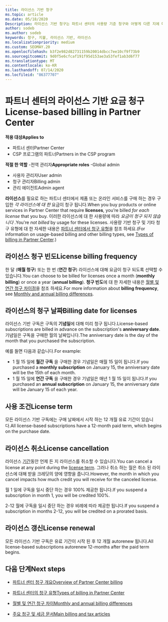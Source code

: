 ```yaml
---
title: 라이선스 기반 청구
ms.topic: article
ms.date: 05/18/2020
Description: 라이선스 기반 청구는 파트너 센터의 사용량 기준 청구와 어떻게 다른 지에 대해 알아봅니다 (라이선스 사용이 아닌 라이선스 별로 청구 되는 방법 포함).
author: sodeb
ms.author: sodeb
keywords: 청구, 지불, 라이선스 기반, 라이선스
ms.localizationpriority: medium
ms.custom: SEOMAY.20
ms.openlocfilehash: b3f2e982d82731159b20014dbcc7ee10cf9f73b9
ms.sourcegitcommit: 9d0f5e6cfcaf191f95d153ae3a53fef1ab3d6f77
ms.translationtype: MT
ms.contentlocale: ko-KR
ms.lasthandoff: 07/14/2020
ms.locfileid: "86377707"
---
```

# <a name="license-based-billing-in-partner-center"></a><span data-ttu-id="7dfe1-104">파트너 센터의 라이선스 기반 요금 청구</span><span class="sxs-lookup"><span data-stu-id="7dfe1-104">License-based billing in Partner Center</span></span>

<span data-ttu-id="7dfe1-105">**적용 대상**</span><span class="sxs-lookup"><span data-stu-id="7dfe1-105">**Applies to**</span></span>

- <span data-ttu-id="7dfe1-106">파트너 센터</span><span class="sxs-lookup"><span data-stu-id="7dfe1-106">Partner Center</span></span>
- <span data-ttu-id="7dfe1-107">CSP 프로그램의 파트너</span><span class="sxs-lookup"><span data-stu-id="7dfe1-107">Partners in the CSP program</span></span>

<span data-ttu-id="7dfe1-108">**적절 한 역할** -전역 관리자</span><span class="sxs-lookup"><span data-stu-id="7dfe1-108">**Appropriate roles** -Global admin</span></span>
- <span data-ttu-id="7dfe1-109">사용자 관리자</span><span class="sxs-lookup"><span data-stu-id="7dfe1-109">User admin</span></span>
- <span data-ttu-id="7dfe1-110">청구 관리자</span><span class="sxs-lookup"><span data-stu-id="7dfe1-110">Billing admin</span></span>
- <span data-ttu-id="7dfe1-111">관리 에이전트</span><span class="sxs-lookup"><span data-stu-id="7dfe1-111">Admin agent</span></span>

<span data-ttu-id="7dfe1-112">**라이선스**를 필요로 하는 파트너 센터에서 제품 또는 온라인 서비스를 구매 하는 경우 구입한 *각 라이선스에 대 한* 요금이 청구 됩니다.</span><span class="sxs-lookup"><span data-stu-id="7dfe1-112">When you buy products or online services in Partner Center that require **licenses**, you’re billed *for each license* that you buy.</span></span> <span data-ttu-id="7dfe1-113">이러한 라이선스에 대 한 사용량에 따라 *요금이 청구 되지 않습니다* .</span><span class="sxs-lookup"><span data-stu-id="7dfe1-113">You're *not billed* by usage for these licenses.</span></span> <span data-ttu-id="7dfe1-114">사용량 기반 청구 및 기타 청구 유형에 대 한 자세한 내용은 [파트너 센터에서 청구 유형](billing-different-types.md)을 참조 하세요.</span><span class="sxs-lookup"><span data-stu-id="7dfe1-114">(For information on usage-based billing and other billing types, see [Types of billing in Partner Center](billing-different-types.md).)</span></span>

## <a name="license-billing-frequency"></a><span data-ttu-id="7dfe1-115">라이선스 청구 빈도</span><span class="sxs-lookup"><span data-stu-id="7dfe1-115">License billing frequency</span></span>

<span data-ttu-id="7dfe1-116">한 달 (**매월 청구**) 또는 한 번 (**연간 청구**) 라이선스에 대해 요금이 청구 되도록 선택할 수 있습니다.</span><span class="sxs-lookup"><span data-stu-id="7dfe1-116">You can choose to be billed for licenses once a month (**monthly billing**) or once a year (**annual billing**).</span></span> <span data-ttu-id="7dfe1-117">**청구 빈도**에 대 한 자세한 내용은 [월별 및 연간 청구 차이점](billing-annual-monthly.md)을 참조 하세요.</span><span class="sxs-lookup"><span data-stu-id="7dfe1-117">For more information about **billing frequency**, see [Monthly and annual billing differences](billing-annual-monthly.md).</span></span>

## <a name="billing-date-for-licenses"></a><span data-ttu-id="7dfe1-118">라이선스의 청구 날짜</span><span class="sxs-lookup"><span data-stu-id="7dfe1-118">Billing date for licenses</span></span>

<span data-ttu-id="7dfe1-119">라이선스 기반 구독은 구독의 **기념일**에 대해 미리 청구 됩니다.</span><span class="sxs-lookup"><span data-stu-id="7dfe1-119">License-based subscriptions are billed in advance on the subscription's **anniversary date**.</span></span> <span data-ttu-id="7dfe1-120">기념일은 구독을 구매한 월의 날짜입니다.</span><span class="sxs-lookup"><span data-stu-id="7dfe1-120">The anniversary date is the day of the month that you purchased the subscription.</span></span>

<span data-ttu-id="7dfe1-121">예를 들면 다음과 같습니다.</span><span class="sxs-lookup"><span data-stu-id="7dfe1-121">For example:</span></span>

- <span data-ttu-id="7dfe1-122">1 월 15 일에 **월간 구독** 을 구매한 경우 기념일은 매월 15 일이 됩니다.</span><span class="sxs-lookup"><span data-stu-id="7dfe1-122">If you purchased a **monthly subscription** on January 15, the anniversary date will be the 15th of each month.</span></span>
- <span data-ttu-id="7dfe1-123">1 월 15 일에 **연간 구독** 을 구매한 경우 기념일은 매년 1 월 15 일이 됩니다.</span><span class="sxs-lookup"><span data-stu-id="7dfe1-123">If you purchased an **annual subscription** on January 15, the anniversary date will be January 15 of each year.</span></span>

## <a name="license-term"></a><span data-ttu-id="7dfe1-124">사용 조건</span><span class="sxs-lookup"><span data-stu-id="7dfe1-124">License term</span></span>

<span data-ttu-id="7dfe1-125">모든 라이선스 기반 구독에는 구매 날짜에서 시작 하는 12 개월 유료 기간이 있습니다.</span><span class="sxs-lookup"><span data-stu-id="7dfe1-125">All license-based subscriptions have a 12-month paid term, which begins on the purchase date.</span></span>

## <a name="license-cancellation"></a><span data-ttu-id="7dfe1-126">라이선스 취소</span><span class="sxs-lookup"><span data-stu-id="7dfe1-126">License cancellation</span></span>

<span data-ttu-id="7dfe1-127">라이선스 [기간](#license-term)동안 언제 든 지 라이선스를 취소할 수 있습니다.</span><span class="sxs-lookup"><span data-stu-id="7dfe1-127">You can cancel a license at any point during the [license term](#license-term).</span></span> <span data-ttu-id="7dfe1-128">그러나 취소 하는 월은 취소 된 라이선스에 대해 받을 크레딧의 양에 영향을 줍니다.</span><span class="sxs-lookup"><span data-stu-id="7dfe1-128">However, the month in which you cancel impacts how much credit you will receive for the canceled license.</span></span>

<span data-ttu-id="7dfe1-129">월 1 일에 구독을 일시 중단 하는 경우 100% 제공한 됩니다.</span><span class="sxs-lookup"><span data-stu-id="7dfe1-129">If you suspend a subscription in month 1, you will be credited 100%.</span></span>

<span data-ttu-id="7dfe1-130">2-12 월에 구독을 일시 중단 하는 경우 비례에 따라 제공한 됩니다.</span><span class="sxs-lookup"><span data-stu-id="7dfe1-130">If you suspend a subscription in months 2-12, you will be credited on a prorated basis.</span></span>

## <a name="license-renewal"></a><span data-ttu-id="7dfe1-131">라이선스 갱신</span><span class="sxs-lookup"><span data-stu-id="7dfe1-131">License renewal</span></span>

<span data-ttu-id="7dfe1-132">모든 라이선스 기반 구독은 유료 기간이 시작 된 후 12 개월 autorenew 됩니다.</span><span class="sxs-lookup"><span data-stu-id="7dfe1-132">All license-based subscriptions autorenew 12-months after the paid term begins.</span></span>

## <a name="next-steps"></a><span data-ttu-id="7dfe1-133">다음 단계</span><span class="sxs-lookup"><span data-stu-id="7dfe1-133">Next steps</span></span>

- [<span data-ttu-id="7dfe1-134">파트너 센터 청구 개요</span><span class="sxs-lookup"><span data-stu-id="7dfe1-134">Overview of Partner Center billing</span></span>](billing-basics.md)

- [<span data-ttu-id="7dfe1-135">파트너 센터의 청구 유형</span><span class="sxs-lookup"><span data-stu-id="7dfe1-135">Types of billing in Partner Center</span></span>](billing-different-types.md)

- [<span data-ttu-id="7dfe1-136">월별 및 연간 청구 차이</span><span class="sxs-lookup"><span data-stu-id="7dfe1-136">Monthly and annual billing differences</span></span>](billing-annual-monthly.md)

- [<span data-ttu-id="7dfe1-137">주요 청구 및 세금 문서</span><span class="sxs-lookup"><span data-stu-id="7dfe1-137">Main billing and tax articles</span></span>](billing.md)
